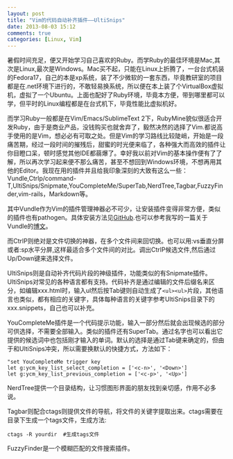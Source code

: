 ```yaml
---
layout: post
title: "Vim的代码自动补齐插件——UltiSnips"
date: 2013-08-03 15:12
comments: true
categories: [Linux, Vim]
---
```


暑假时间充足，便又开始学习自己喜欢的Ruby。而学Ruby的最佳环境是Mac,其次是Linux,最次是Windows。Mac买不起，只能在Linux上折腾了，一台台式机装的Fedora17，自己的本是xp系统，装了不少微软的一套东西，毕竟教研室的项目都是在.net环境下进行的，不敢轻易换系统，所以便在本上装了个VirtualBox虚拟机，虚拟了一个Ubuntu。上面也配好了Ruby环境，毕竟本方便，带到哪里都可以学，但平时的Linux编程都是在台式机下，毕竟性能比虚拟机好。

而学习Ruby一般都是在Vim/Emacs/SublimeText 2下，RubyMine貌似很适合开发Ruby，由于是商业产品，没钱购买也就舍弃了，毅然决然的选择了Vim.都说高手使用的是Vim，想必必有可取之处。但是Vim的学习路线比较陡峭，开始是一段痛苦期，经过一段时间的摧残后，甜蜜的时光便来临了，各种强大而高效的插件让你目瞪口呆，顿时感觉其他IDE都蒻爆了。幸好我以前对Vim的基本操作便有了了解，所以再次学习起来便不那么痛苦，甚至不想回到Windows环境，不想再用其他的Editor。我现在用的插件并且给我印象深刻的大致有这么一些：Vundle,Ctrlp/command-T,UltiSnips/Snipmate,YouCompleteMe/SuperTab,NerdTree,Tagbar,FuzzyFinder,vim-rails，Markdown等。

其中Vundle作为Vim的插件管理神器必不可少，让安装插件变得非常方便，类似的插件也有pathogen。具体安装方法见[GitHub](https://github.com/gmarik/vundle).也可以参考我写的一篇关于Vundle的[博文](http://xautjzd.github.io/blog/2013/07/27/vim-vundle-install-and-config/)。

而CtrlP则绝对是文件切换的神器，在多个文件间来回切换。也可以用:vs垂直分屏或者:sp水平分屏,这样最适合多个文件间的对比。<ctrl-p>调出CtrlP候选文件,然后通过Up/Down键来选择文件。

UltiSnips则是自动补齐代码片段的神级插件，功能类似的有Snipmate插件。UltiSnips对常见的各种语言都有支持。代码补齐是通过编辑的文件后缀名来区分，如编辑xxx.html时，输入ul然后按Tab键则自动生成了`<ul><ul>`片段，其他语言也类似，都有相应的关键字，具体每种语言的关键字参考UltiSnips目录下的xxx.snippets，自己也可以补充。

YouCompleteMe插件是一个代码提示功能，输入一部分然后就会出现候选的部分可供选择，不需要全部输入。类似的插件还有SuperTab。通过名字也可以看出它提供的候选词中也包括刚才输入的单词。默认的选择是通过Tab键来确定的，但由于和UltiSnips冲突，所以需要换默认的快捷方式，方法如下：

	"set YouCompleteMe trigger key 
	let g:ycm_key_list_select_completion = ['<c-n>', '<Down>']
	let g:ycm_key_list_previous_completion = ['<c-p>', '<Up>']

NerdTree提供一个目录结构，让习惯图形界面的朋友找到亲切感，作用不必多说。

Tagbar则配合ctags则提供文件的导航，将文件的关键字提取出来。ctags需要在目录下生成一个tags文件，生成方法:

	ctags -R yourdir  #生成tags文件

FuzzyFinder是一个模糊匹配的文件搜索插件。
